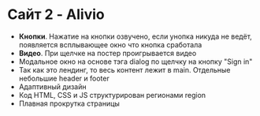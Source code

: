 # Сайт 2 - Alivio
- **Кнопки**. Нажатие на кнопки озвучено, если унопка никуда не ведёт, появляется всплывающее окно что кнопка сработала
- **Видео**. При щелчке на постер проигрывается видео
- Модальное окно на основе тэга dialog по щелчку на кнопку "Sign in"
- Так как это лендинг, то весь контент лежит в main. Отдельные небольшие header и footer
- Адаптивный дизайн
- Код HTML, CSS и JS структурирован регионами region
- Плавная прокрутка страницы
